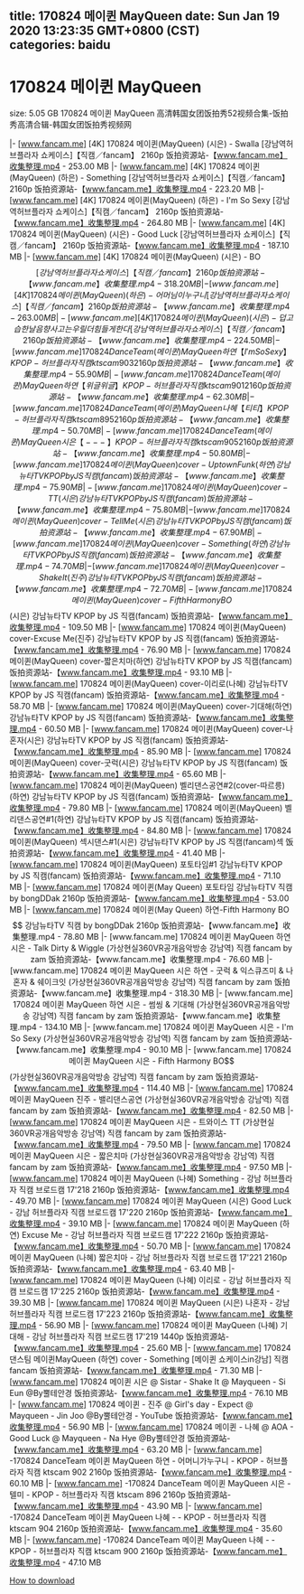 
title: 170824 메이퀸 MayQueen
date: Sun Jan 19 2020 13:23:35 GMT+0800 (CST)    
categories: baidu
---

# 170824 메이퀸 MayQueen
size: 5.05 GB
 170824 메이퀸 MayQueen 高清韩国女团饭拍秀52视频合集-饭拍秀高清合辑-韩国女团饭拍秀视频网
 
|- [www.fancam.me] [4K] 170824 메이퀸(MayQueen) (시은) - Swalla [강남역허브플라자 쇼케이스]【직캠／fancam】 2160p 饭拍资源站-【www.fancam.me】收集整理.mp4 - 253.00 MB
|- [www.fancam.me] [4K] 170824 메이퀸(MayQueen) (하은) - Something [강남역허브플라자 쇼케이스]【직캠／fancam】 2160p 饭拍资源站-【www.fancam.me】收集整理.mp4 - 223.20 MB
|- [www.fancam.me] [4K] 170824 메이퀸(MayQueen) (하은) - I'm So Sexy [강남역허브플라자 쇼케이스]【직캠／fancam】 2160p 饭拍资源站-【www.fancam.me】收集整理.mp4 - 264.80 MB
|- [www.fancam.me] [4K] 170824 메이퀸(MayQueen) (시은) - Good Luck [강남역허브플라자 쇼케이스]【직캠／fancam】 2160p 饭拍资源站-【www.fancam.me】收集整理.mp4 - 187.10 MB
|- [www.fancam.me] [4K] 170824 메이퀸(MayQueen) (시은) - BO$$ [강남역허브플라자 쇼케이스]【직캠／fancam】 2160p 饭拍资源站-【www.fancam.me】收集整理.mp4 - 318.20 MB
|- [www.fancam.me] [4K] 170824 메이퀸(MayQueen) (하은) - 어머님이 누구니 [강남역허브플라자 쇼케이스]【직캠／fancam】 2160p 饭拍资源站-【www.fancam.me】收集整理.mp4 - 263.00 MB
|- [www.fancam.me] [4K] 170824 메이퀸(MayQueen) (시은) - 덥고 습한 날 음향사고는 우릴 더 힘들게 한다 [강남역허브플라자 쇼케이스]【직캠／fancam】 2160p 饭拍资源站-【www.fancam.me】收集整理.mp4 - 224.50 MB
|- [www.fancam.me] 170824 DanceTeam (메이퀸) MayQueen 하연 【 I'm So Sexy 】 KPOP - 허브플라자 직캠 ktscam 903 2160p 饭拍资源站-【www.fancam.me】收集整理.mp4 - 55.90 MB
|- [www.fancam.me] 170824 DanceTeam (메이퀸) MayQueen 하연 【 위글위글 】 KPOP - 허브플라자 직캠 ktscam 901 2160p 饭拍资源站-【www.fancam.me】收集整理.mp4 - 62.30 MB
|- [www.fancam.me] 170824 DanceTeam (메이퀸) MayQueen 나혜 【 티티 】 KPOP - 허브플라자 직캠 ktscam 895 2160p 饭拍资源站-【www.fancam.me】收集整理.mp4 - 50.70 MB
|- [www.fancam.me] 170824 DanceTeam (메이퀸) MayQueen 시은 【 --- 】 KPOP - 허브플라자 직캠 ktscam 905 2160p 饭拍资源站-【www.fancam.me】收集整理.mp4 - 50.80 MB
|- [www.fancam.me] 170824 메이퀸(MayQueen) cover-Uptown Funk(하연) 강남뉴타TV KPOP by JS 직캠(fancam) 饭拍资源站-【www.fancam.me】收集整理.mp4 - 75.90 MB
|- [www.fancam.me] 170824 메이퀸(MayQueen) cover-TT(시은) 강남뉴타TV KPOP by JS 직캠(fancam) 饭拍资源站-【www.fancam.me】收集整理.mp4 - 75.80 MB
|- [www.fancam.me] 170824 메이퀸(MayQueen) cover-Tell Me(시은) 강남뉴타TV KPOP by JS 직캠(fancam) 饭拍资源站-【www.fancam.me】收集整理.mp4 - 67.90 MB
|- [www.fancam.me] 170824 메이퀸(MayQueen) cover-Something(하연) 강남뉴타TV KPOP by JS 직캠(fancam) 饭拍资源站-【www.fancam.me】收集整理.mp4 - 74.70 MB
|- [www.fancam.me] 170824 메이퀸(MayQueen) cover-Shake It(진주) 강남뉴타TV KPOP by JS 직캠(fancam) 饭拍资源站-【www.fancam.me】收集整理.mp4 - 72.70 MB
|- [www.fancam.me] 170824 메이퀸(MayQueen) cover-Fifth Harmony BO$$(시은) 강남뉴타TV KPOP by JS 직캠(fancam) 饭拍资源站-【www.fancam.me】收集整理.mp4 - 109.50 MB
|- [www.fancam.me] 170824 메이퀸(MayQueen) cover-Excuse Me(진주) 강남뉴타TV KPOP by JS 직캠(fancam) 饭拍资源站-【www.fancam.me】收集整理.mp4 - 76.90 MB
|- [www.fancam.me] 170824 메이퀸(MayQueen) cover-짧은치마(하연) 강남뉴타TV KPOP by JS 직캠(fancam) 饭拍资源站-【www.fancam.me】收集整理.mp4 - 93.10 MB
|- [www.fancam.me] 170824 메이퀸(MayQueen) cover-이리로(나혜) 강남뉴타TV KPOP by JS 직캠(fancam) 饭拍资源站-【www.fancam.me】收集整理.mp4 - 58.70 MB
|- [www.fancam.me] 170824 메이퀸(MayQueen) cover-기대해(하연) 강남뉴타TV KPOP by JS 직캠(fancam) 饭拍资源站-【www.fancam.me】收集整理.mp4 - 60.50 MB
|- [www.fancam.me] 170824 메이퀸(MayQueen) cover-나혼자(시은) 강남뉴타TV KPOP by JS 직캠(fancam) 饭拍资源站-【www.fancam.me】收集整理.mp4 - 85.90 MB
|- [www.fancam.me] 170824 메이퀸(MayQueen) cover-굿럭(시은) 강남뉴타TV KPOP by JS 직캠(fancam) 饭拍资源站-【www.fancam.me】收集整理.mp4 - 65.60 MB
|- [www.fancam.me] 170824 메이퀸(MayQueen) 벨리댄스공연#2(cover-따르릉)(하연) 강남뉴타TV KPOP by JS 직캠(fancam) 饭拍资源站-【www.fancam.me】收集整理.mp4 - 79.80 MB
|- [www.fancam.me] 170824 메이퀸(MayQueen) 벨리댄스공연#1(하연) 강남뉴타TV KPOP by JS 직캠(fancam) 饭拍资源站-【www.fancam.me】收集整理.mp4 - 84.80 MB
|- [www.fancam.me] 170824 메이퀸(MayQueen) 섹시댄스#1(시은) 강남뉴타TV KPOP by JS 직캠(fancam)섹 饭拍资源站-【www.fancam.me】收集整理.mp4 - 41.40 MB
|- [www.fancam.me] 170824 메이퀸(MayQueen) 포토타임#1 강남뉴타TV KPOP by JS 직캠(fancam) 饭拍资源站-【www.fancam.me】收集整理.mp4 - 71.10 MB
|- [www.fancam.me] 170824 메이퀸(May Queen) 포토타임 강남뉴타TV 직캠 by bongDDak 2160p 饭拍资源站-【www.fancam.me】收集整理.mp4 - 53.00 MB
|- [www.fancam.me] 170824 메이퀸(May Queen) 하연-Fifth Harmony BO$$ 강남뉴타TV 직캠 by bongDDak 2160p 饭拍资源站-【www.fancam.me】收集整理.mp4 - 78.80 MB
|- [www.fancam.me] 170824 메이퀸 MayQueen 하연 시은 - Talk Dirty & Wiggle (가상현실360VR공개음악방송 강남역) 직캠 fancam by zam 饭拍资源站-【www.fancam.me】收集整理.mp4 - 76.60 MB
|- [www.fancam.me] 170824 메이퀸 MayQueen 시은 하연 - 굿럭 & 익스큐즈미 & 나혼자 & 쉐이크잇 (가상현실360VR공개음악방송 강남역) 직캠 fancam by zam 饭拍资源站-【www.fancam.me】收集整理.mp4 - 318.30 MB
|- [www.fancam.me] 170824 메이퀸 MayQueen 하연 시은 - 썸씽 & 기대해 (가상현실360VR공개음악방송 강남역) 직캠 fancam by zam 饭拍资源站-【www.fancam.me】收集整理.mp4 - 134.10 MB
|- [www.fancam.me] 170824 메이퀸 MayQueen 시은 - I'm So Sexy (가상현실360VR공개음악방송 강남역) 직캠 fancam by zam 饭拍资源站-【www.fancam.me】收集整理.mp4 - 90.10 MB
|- [www.fancam.me] 170824 메이퀸 MayQueen 시은 - Fifth Harmony BO$$ (가상현실360VR공개음악방송 강남역) 직캠 fancam by zam 饭拍资源站-【www.fancam.me】收集整理.mp4 - 114.40 MB
|- [www.fancam.me] 170824 메이퀸 MayQueen 진주 - 밸리댄스공연 (가상현실360VR공개음악방송 강남역) 직캠 fancam by zam 饭拍资源站-【www.fancam.me】收集整理.mp4 - 82.50 MB
|- [www.fancam.me] 170824 메이퀸 MayQueen 시은 - 트와이스 TT (가상현실360VR공개음악방송 강남역) 직캠 fancam by zam 饭拍资源站-【www.fancam.me】收集整理.mp4 - 79.50 MB
|- [www.fancam.me] 170824 메이퀸 MayQueen 시은 - 짧은치마 (가상현실360VR공개음악방송 강남역) 직캠 fancam by zam 饭拍资源站-【www.fancam.me】收集整理.mp4 - 97.50 MB
|- [www.fancam.me] 170824 메이퀸 MayQueen (나혜) Something - 강남 허브플라자 직캠 브로드캠 17'218 2160p 饭拍资源站-【www.fancam.me】收集整理.mp4 - 49.70 MB
|- [www.fancam.me] 170824 메이퀸 MayQueen (시은) Good Luck - 강남 허브플라자 직캠 브로드캠 17'220 2160p 饭拍资源站-【www.fancam.me】收集整理.mp4 - 39.10 MB
|- [www.fancam.me] 170824 메이퀸 MayQueen (하연) Excuse Me - 강남 허브플라자 직캠 브로드캠 17'222 2160p 饭拍资源站-【www.fancam.me】收集整理.mp4 - 50.70 MB
|- [www.fancam.me] 170824 메이퀸 MayQueen (나혜) 짧은치마 - 강남 허브플라자 직캠 브로드캠 17'221 2160p 饭拍资源站-【www.fancam.me】收集整理.mp4 - 63.40 MB
|- [www.fancam.me] 170824 메이퀸 MayQueen (나혜) 이리로 - 강남 허브플라자 직캠 브로드캠 17'225 2160p 饭拍资源站-【www.fancam.me】收集整理.mp4 - 39.30 MB
|- [www.fancam.me] 170824 메이퀸 MayQueen (시은) 나혼자 - 강남 허브플라자 직캠 브로드캠 17'223 2160p 饭拍资源站-【www.fancam.me】收集整理.mp4 - 56.90 MB
|- [www.fancam.me] 170824 메이퀸 MayQueen (나혜) 기대해 - 강남 허브플라자 직캠 브로드캠 17'219 1440p 饭拍资源站-【www.fancam.me】收集整理.mp4 - 25.60 MB
|- [www.fancam.me] 170824 댄스팀 메이퀸MayQueen (하연) cover - Something [메이퀸 쇼케이스in강남] 직캠fancam 饭拍资源站-【www.fancam.me】收集整理.mp4 - 71.30 MB
|- [www.fancam.me] 170824 메이퀸 시은 @ Sistar - Shake It @ Mayqueen - Si Eun @By뿔테안경 饭拍资源站-【www.fancam.me】收集整理.mp4 - 76.10 MB
|- [www.fancam.me] 170824 메이퀸 - 진주 @ Girl's day - Expect @ Mayqueen - Jin Joo @By뿔테안경 - YouTube 饭拍资源站-【www.fancam.me】收集整理.mp4 - 56.90 MB
|- [www.fancam.me] 170824 메이퀸 - 나혜 @ AOA - Good Luck @ Mayqueen - Na Hye @By뿔테안경 饭拍资源站-【www.fancam.me】收集整理.mp4 - 63.20 MB
|- [www.fancam.me] -170824 DanceTeam 메이퀸 MayQueen 하연 - 어머니가누구니 - KPOP - 허브플라자 직캠 ktscam 902 2160p 饭拍资源站-【www.fancam.me】收集整理.mp4 - 60.10 MB
|- [www.fancam.me] -170824 DanceTeam 메이퀸 MayQueen 시은 - 텔미 - KPOP - 허브플라자 직캠 ktscam 896 2160p 饭拍资源站-【www.fancam.me】收集整理.mp4 - 43.90 MB
|- [www.fancam.me] -170824 DanceTeam 메이퀸 MayQueen 나혜 - - KPOP - 허브플라자 직캠 ktscam 904 2160p 饭拍资源站-【www.fancam.me】收集整理.mp4 - 35.60 MB
|- [www.fancam.me] -170824 DanceTeam 메이퀸 MayQueen 나혜 - - KPOP - 허브플라자 직캠 ktscam 900 2160p 饭拍资源站-【www.fancam.me】收集整理.mp4 - 47.10 MB

[How to download](https://bpcam.bemobtrk.com/go/2ceec3aa-1ca2-46d6-b9ff-aaa5c184517c?jno=133)